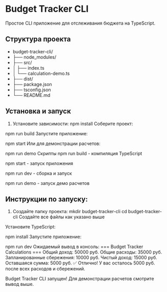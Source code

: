 # Budget Tracker CLI

Простое CLI приложение для отслеживания бюджета на TypeScript.

## Структура проекта
- budget-tracker-cli/
- ├── node_modules/
- ├── src/
- │ ├── index.ts
- │ └── calculation-demo.ts
- ├── dist/
- ├── package.json
- ├── tsconfig.json
- └── README.md


## Установка и запуск

1. Установите зависимости:
npm install
Соберите проект:

npm run build
Запустите приложение:

npm start
Или для демонстрации расчетов:

npm run demo
Скрипты
npm run build - компиляция TypeScript

npm start - запуск приложения

npm run dev - сборка и запуск

npm run demo - запуск демо расчетов


## Инструкции по запуску:

1. Создайте папку проекта:
mkdir budget-tracker-cli
cd budget-tracker-cli
Создайте все файлы как указано выше

Установите TypeScript:

npm install
Запустите приложение:

npm run dev
Ожидаемый вывод в консоль:
=== Budget Tracker Calculations ===
Общий доход: 50000 руб.
Общие расходы: 35000 руб.
Запланированные сбережения: 10000 руб.
Чистый доход: 15000 руб.
Оставшаяся сумма: 5000 руб.
✅ Отлично! У вас осталось 5000 руб. после всех расходов и сбережений.

Budget Tracker CLI запущен!
Для демонстрации расчетов смотрите вывод выше.
